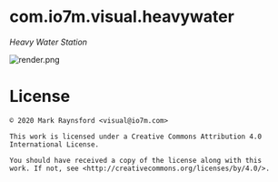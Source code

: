 com.io7m.visual.heavywater
==

*Heavy Water Station*

![render.png](render.png)

License
===

```
© 2020 Mark Raynsford <visual@io7m.com>

This work is licensed under a Creative Commons Attribution 4.0
International License.

You should have received a copy of the license along with this
work. If not, see <http://creativecommons.org/licenses/by/4.0/>.
```

